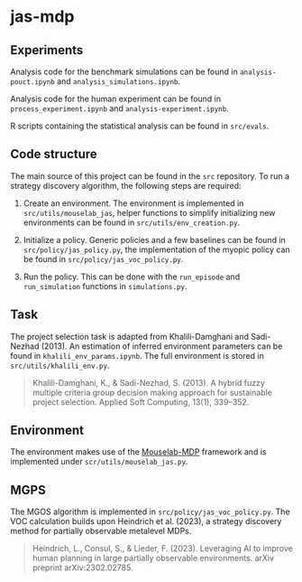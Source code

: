 # jas-mdp

## Experiments

Analysis code for the benchmark simulations can be found in ```analysis-pouct.ipynb``` and ```analysis_simulations.ipynb```.

Analysis code for the human experiment can be found in ```process_experiment.ipynb``` and ```analysis-experiment.ipynb```.

R scripts containing the statistical analysis can be found in ```src/evals```.

## Code structure

The main source of this project can be found in the ```src``` repository. To run a strategy discovery algorithm, the following steps are required: 

1. Create an environment. The environment is implemented in ```src/utils/mouselab_jas```, helper functions to simplify initializing new environments can be found in ```src/utils/env_creation.py```.

2. Initialize a policy. Generic policies and a few baselines can be found in ```src/policy/jas_policy.py```, the implementation of the myopic policy can be found in ```src/policy/jas_voc_policy.py```. 

3. Run the policy. This can be done with the ```run_episode``` and ```run_simulation``` functions in ```simulations.py```. 

## Task

The project selection task is adapted from Khalili-Damghani and Sadi-Nezhad (2013). An estimation of inferred environment parameters can be found in ```khalili_env_params.ipynb```. The full environment is stored in ```src/utils/khalili_env.py```.
> Khalili-Damghani, K., & Sadi-Nezhad, S. (2013). A hybrid fuzzy multiple criteria group decision making approach for sustainable project selection. Applied Soft Computing, 13(1), 339–352.

## Environment

The environment makes use of the [Mouselab-MDP](https://github.com/RationalityEnhancementGroup/mouselab-mdp-tools) framework and is implemented under ```scr/utils/mouselab_jas.py```.

## MGPS

The MGOS algorithm is implemented in ```src/policy/jas_voc_policy.py```. The VOC calculation builds upon Heindrich et al. (2023), a strategy discovery method for partially observable metalevel MDPs.

> Heindrich, L., Consul, S., & Lieder, F. (2023). Leveraging AI to improve human planning in large partially observable environments. arXiv preprint arXiv:2302.02785.
